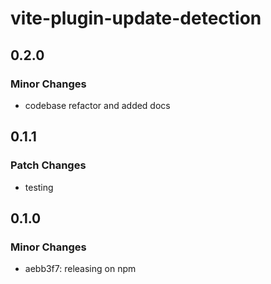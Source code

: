 # vite-plugin-update-detection

## 0.2.0

### Minor Changes

- codebase refactor and added docs

## 0.1.1

### Patch Changes

- testing

## 0.1.0

### Minor Changes

- aebb3f7: releasing on npm
